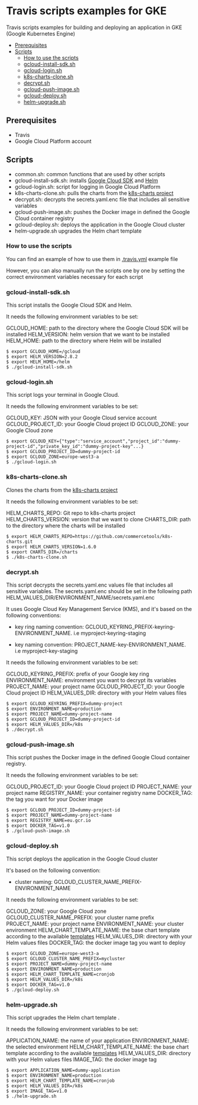 # Travis scripts examples for GKE

Travis scripts examples for building and deploying an application in GKE (Google Kubernetes Engine) 
  

<!-- START doctoc generated TOC please keep comment here to allow auto update -->
<!-- DON'T EDIT THIS SECTION, INSTEAD RE-RUN doctoc TO UPDATE -->

- [Prerequisites](#prerequisites)
- [Scripts](#scripts)
  - [How to use the scripts](#how-to-use-the-scripts)
  - [gcloud-install-sdk.sh](#gcloud-install-sdksh)
  - [gcloud-login.sh](#gcloud-loginsh)
  - [k8s-charts-clone.sh](#k8s-charts-clonesh)
  - [decrypt.sh](#decryptsh)
  - [gcloud-push-image.sh](#gcloud-push-imagesh)
  - [gcloud-deploy.sh](#gcloud-deploysh)
  - [helm-upgrade.sh](#helm-upgradesh)

<!-- END doctoc generated TOC please keep comment here to allow auto update -->

## Prerequisites
* Travis
* Google Cloud Platform account
  

## Scripts

 - common.sh: common functions that are used by other scripts
 - gcloud-install-sdk.sh: installs [Google Cloud SDK](https://cloud.google.com/sdk) and [Helm](https://helm.sh)
 - gcloud-login.sh: script for logging in Google Cloud Platform
 - k8s-charts-clone.sh: pulls the charts from the [k8s-charts project](https://github.com/commercetools/k8s-charts) 
 - decrypt.sh: decrypts the secrets.yaml.enc file that includes all sensitive variables
 - gcloud-push-image.sh: pushes the Docker image in defined the Google Cloud container registry
 - gcloud-deploy.sh: deploys the application in the Google Cloud cluster
 - helm-upgrade.sh upgrades the Helm chart template  

### How to use the scripts
You can find an example of how to use them in [.travis.yml](https://github.com/commercetools/k8s-charts/tree/master/ci-examples/travis-gke) example file

However, you can also manually run the scripts one by one by setting the correct environment variables necessary for each script

### gcloud-install-sdk.sh
This script installs the Google Cloud SDK and Helm. 

It needs the following environment variables to be set: 

GCLOUD_HOME: path to the directory where the Google Cloud SDK will be installed 
HELM_VERSION: helm version that we want to be installed
HELM_HOME: path to the directory where Helm will be installed 
```
$ export GCLOUD_HOME=/gcloud
$ export HELM_VERSION=2.8.2
$ export HELM_HOME=/helm
$ ./gcloud-install-sdk.sh
```

### gcloud-login.sh
This script logs your terminal in Google Cloud. 

It needs the following environment variables to be set: 

GCLOUD_KEY: JSON with your Google Cloud service account 
GCLOUD_PROJECT_ID: your Google Cloud project ID
GCLOUD_ZONE: your Google Cloud zone
```
$ export GCLOUD_KEY={"type":"service_account","project_id":"dummy-project-id","private_key_id":"dummy-project-key"...}
$ export GCLOUD_PROJECT_ID=dummy-project-id
$ export GCLOUD_ZONE=europe-west3-a
$ ./gcloud-login.sh
```

### k8s-charts-clone.sh
Clones the charts from the [k8s-charts project](https://github.com/commercetools/k8s-charts) 

It needs the following environment variables to be set: 

HELM_CHARTS_REPO: Git repo to k8s-charts project
HELM_CHARTS_VERSION: version that we want to clone
CHARTS_DIR: path to the directory where the charts will be installed
```
$ export HELM_CHARTS_REPO=https://github.com/commercetools/k8s-charts.git
$ export HELM_CHARTS_VERSION=1.6.0
$ export CHARTS_DIR=/charts
$ ./k8s-charts-clone.sh
```

### decrypt.sh
This script decrypts the secrets.yaml.enc values file that includes all sensitive variables. The secrets.yaml.enc should be set in the following path HELM_VALUES_DIR/ENVIRONMENT_NAME/secrets.yaml.enc 

It uses Google Cloud Key Management Service (KMS), and it's based on the following conventions:

 - key ring naming convention:
   GCLOUD_KEYRING_PREFIX-keyring-ENVIRONMENT_NAME.  i.e
   myproject-keyring-staging 
   
 - key naming convention: PROJECT_NAME-key-ENVIRONMENT_NAME. i.e myproject-key-staging

It needs the following environment variables to be set: 

GCLOUD_KEYRING_PREFIX: prefix of your Google key ring
ENVIRONMENT_NAME: environment you want to decrypt its variables
PROJECT_NAME:  your project name
GCLOUD_PROJECT_ID: your Google Cloud project ID
HELM_VALUES_DIR: directory with your Helm values files

```
$ export GCLOUD_KEYRING_PREFIX=dummy-project
$ export ENVIRONMENT_NAME=production
$ export PROJECT_NAME=dummy-project-name
$ export GCLOUD_PROJECT_ID=dummy-project-id
$ export HELM_VALUES_DIR=/k8s
$ ./decrypt.sh
```

### gcloud-push-image.sh
This script pushes the Docker image in the defined Google Cloud container registry. 

It needs the following environment variables to be set: 

GCLOUD_PROJECT_ID: your Google Cloud project ID
PROJECT_NAME: your project name
REGISTRY_NAME: your container registry name
DOCKER_TAG: the tag you want for your Docker image 
```
$ export GCLOUD_PROJECT_ID=dummy-project-id
$ export PROJECT_NAME=dummy-project-name
$ export REGISTRY_NAME=eu.gcr.io
$ export DOCKER_TAG=v1.0
$ ./gcloud-push-image.sh
```

### gcloud-deploy.sh
This script deploys the application in the Google Cloud cluster

It's based on the following convention:

 - cluster naming: GCLOUD_CLUSTER_NAME_PREFIX-ENVIRONMENT_NAME

It needs the following environment variables to be set: 

GCLOUD_ZONE: your Google Cloud zone
GCLOUD_CLUSTER_NAME_PREFIX:  your cluster name prefix
PROJECT_NAME: your project name
ENVIRONMENT_NAME: your cluster environment
HELM_CHART_TEMPLATE_NAME: the base chart template according to the available [templates](https://github.com/commercetools/k8s-charts/tree/master/charts)
HELM_VALUES_DIR: directory with your Helm values files
DOCKER_TAG: the docker image tag you want to deploy

```
$ export GCLOUD_ZONE=europe-west3-a
$ export GCLOUD_CLUSTER_NAME_PREFIX=mycluster
$ export PROJECT_NAME=dummy-project-name
$ export ENVIRONMENT_NAME=production
$ export HELM_CHART_TEMPLATE_NAME=cronjob
$ export HELM_VALUES_DIR=/k8s
$ export DOCKER_TAG=v1.0
$ ./gcloud-deploy.sh
```

### helm-upgrade.sh
This script upgrades the Helm chart template . 

It needs the following environment variables to be set: 

APPLICATION_NAME: the name of your application
ENVIRONMENT_NAME: the selected environment
HELM_CHART_TEMPLATE_NAME:  the base chart template according to the available [templates](https://github.com/commercetools/k8s-charts/tree/master/charts)
HELM_VALUES_DIR: directory with your Helm values files
IMAGE_TAG: the docker image tag
```
$ export APPLICATION_NAME=dummy-application
$ export ENVIRONMENT_NAME=production
$ export HELM_CHART_TEMPLATE_NAME=cronjob
$ export HELM_VALUES_DIR=/k8s
$ export IMAGE_TAG=v1.0
$ ./helm-upgrade.sh
```